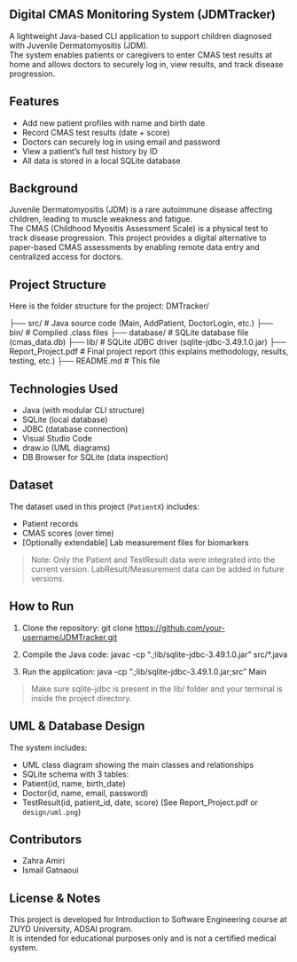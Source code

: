 ## Digital CMAS Monitoring System (JDMTracker)

A lightweight Java-based CLI application to support children diagnosed with Juvenile Dermatomyositis (JDM).  
The system enables patients or caregivers to enter CMAS test results at home and allows doctors to securely log in, view results, and track disease progression.

## Features

- Add new patient profiles with name and birth date
- Record CMAS test results (date + score)
- Doctors can securely log in using email and password
- View a patient’s full test history by ID
- All data is stored in a local SQLite database

## Background

Juvenile Dermatomyositis (JDM) is a rare autoimmune disease affecting children, leading to muscle weakness and fatigue.  
The CMAS (Childhood Myositis Assessment Scale) is a physical test to track disease progression.
This project provides a digital alternative to paper-based CMAS assessments by enabling remote data entry and centralized access for doctors.

##  Project Structure

Here is the folder structure for the project:
DMTracker/

├── src/                   # Java source code (Main, AddPatient, DoctorLogin, etc.)
├── bin/                   # Compiled .class files
├── database/              # SQLite database file (cmas_data.db)
├── lib/                   # SQLite JDBC driver (sqlite-jdbc-3.49.1.0.jar)
├── Report_Project.pdf     # Final project report (this explains methodology, results, testing, etc.)
├── README.md              # This file

## Technologies Used

- Java (with modular CLI structure)
- SQLite (local database)
- JDBC (database connection)
- Visual Studio Code
- draw.io (UML diagrams)
- DB Browser for SQLite (data inspection)

## Dataset

The dataset used in this project (`PatientX`) includes:
- Patient records
- CMAS scores (over time)
- [Optionally extendable] Lab measurement files for biomarkers

> Note: Only the Patient and TestResult data were integrated into the current version. LabResult/Measurement data can be added in future versions.

## How to Run

1. Clone the repository:
git clone https://github.com/your-username/JDMTracker.git

2. Compile the Java code:
javac -cp “.;lib/sqlite-jdbc-3.49.1.0.jar” src/*.java

3. Run the application:
java -cp “.;lib/sqlite-jdbc-3.49.1.0.jar;src” Main
> Make sure sqlite-jdbc is present in the lib/ folder and your terminal is inside the project directory.

## UML & Database Design

The system includes:
- UML class diagram showing the main classes and relationships
- SQLite schema with 3 tables:
- Patient(id, name, birth_date)
- Doctor(id, name, email, password)
- TestResult(id, patient_id, date, score)
(See Report_Project.pdf or `design/uml.png`)

## Contributors

- Zahra Amiri  
- Ismail Gatnaoui

## License & Notes

This project is developed for Introduction to Software Engineering course at ZUYD University, ADSAI program.  
It is intended for educational purposes only and is not a certified medical system.





